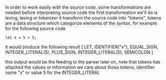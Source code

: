 In order to work easily with the source code, some transformations are needed before interpreting source code
the first transformation we'll do is lexing, lexing or tokenizer it transform the source code into "tokens", tokens are
a data structure which categorize  elements of the syntax, for example for the following source code

```
let x = 5 + 5;
```

it would produce the following result
[
LET,
IDENTIFIER("x"),
EQUAL_SIGN,
INTEGER_LITERAL(5),
PLUS_SIGN,
INTEGER_LITERAL(5),
SEMICOLON
]

this output would be the feeding to the parser later on, note that tokens has attached the values or information we care
about those tokens, identifier name "x" or value 5 for the INTEGER_LITERAL